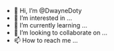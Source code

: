 - 👋 Hi, I’m @DwayneDoty
- 👀 I’m interested in ...
- 🌱 I’m currently learning ...
- 💞️ I’m looking to collaborate on ...
- 📫 How to reach me ...

<!---
DwayneDoty/DwayneDoty is a ✨ special ✨ repository because its `README.md` (this file) appears on your GitHub profile.
You can click the Preview link to take a look at your changes.
--->
